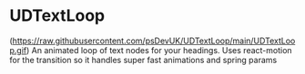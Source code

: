 # UDTextLoop
(https://raw.githubusercontent.com/psDevUK/UDTextLoop/main/UDTextLoop.gif)
An animated loop of text nodes for your headings. Uses react-motion for the transition so it handles super fast animations and spring params
